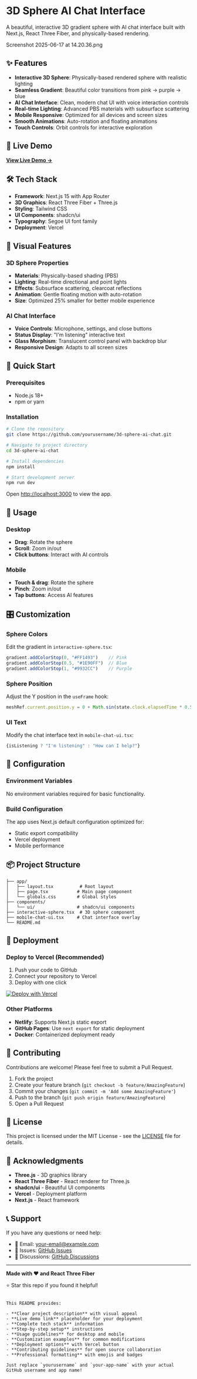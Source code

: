 # 3D Sphere AI Chat Interface

A beautiful, interactive 3D gradient sphere with AI chat interface built with Next.js, React Three Fiber, and physically-based rendering.

Screenshot 2025-06-17 at 14.20.36.png

## ✨ Features

- **Interactive 3D Sphere**: Physically-based rendered sphere with realistic lighting
- **Seamless Gradient**: Beautiful color transitions from pink → purple → blue
- **AI Chat Interface**: Clean, modern chat UI with voice interaction controls
- **Real-time Lighting**: Advanced PBS materials with subsurface scattering
- **Mobile Responsive**: Optimized for all devices and screen sizes
- **Smooth Animations**: Auto-rotation and floating animations
- **Touch Controls**: Orbit controls for interactive exploration

## 🚀 Live Demo

**[View Live Demo →](https://your-app-name.vercel.app)**

## 🛠️ Tech Stack

- **Framework**: Next.js 15 with App Router
- **3D Graphics**: React Three Fiber + Three.js
- **Styling**: Tailwind CSS
- **UI Components**: shadcn/ui
- **Typography**: Segoe UI font family
- **Deployment**: Vercel

## 🎨 Visual Features

### 3D Sphere Properties
- **Materials**: Physically-based shading (PBS)
- **Lighting**: Real-time directional and point lights
- **Effects**: Subsurface scattering, clearcoat reflections
- **Animation**: Gentle floating motion with auto-rotation
- **Size**: Optimized 25% smaller for better mobile experience

### AI Chat Interface
- **Voice Controls**: Microphone, settings, and close buttons
- **Status Display**: "I'm listening" interactive text
- **Glass Morphism**: Translucent control panel with backdrop blur
- **Responsive Design**: Adapts to all screen sizes

## 🚀 Quick Start

### Prerequisites
- Node.js 18+ 
- npm or yarn

### Installation

```bash
# Clone the repository
git clone https://github.com/yourusername/3d-sphere-ai-chat.git

# Navigate to project directory
cd 3d-sphere-ai-chat

# Install dependencies
npm install

# Start development server
npm run dev
```

Open [http://localhost:3000](http://localhost:3000) to view the app.

## 📱 Usage

### Desktop
- **Drag**: Rotate the sphere
- **Scroll**: Zoom in/out
- **Click buttons**: Interact with AI controls

### Mobile
- **Touch & drag**: Rotate the sphere
- **Pinch**: Zoom in/out
- **Tap buttons**: Access AI features

## 🎛️ Customization

### Sphere Colors
Edit the gradient in `interactive-sphere.tsx`:

```javascript
gradient.addColorStop(0, "#FF1493")    // Pink
gradient.addColorStop(0.5, "#1E90FF")  // Blue  
gradient.addColorStop(1, "#9932CC")    // Purple
```

### Sphere Position
Adjust the Y position in the `useFrame` hook:

```javascript
meshRef.current.position.y = 0 + Math.sin(state.clock.elapsedTime * 0.5) * 0.1
```

### UI Text
Modify the chat interface text in `mobile-chat-ui.tsx`:

```javascript
{isListening ? "I'm listening" : "How can I help?"}
```

## 🔧 Configuration

### Environment Variables
No environment variables required for basic functionality.

### Build Configuration
The app uses Next.js default configuration optimized for:
- Static export compatibility
- Vercel deployment
- Mobile performance

## 📦 Project Structure

```
├── app/
│   ├── layout.tsx          # Root layout
│   ├── page.tsx           # Main page component
│   └── globals.css        # Global styles
├── components/
│   └── ui/                # shadcn/ui components
├── interactive-sphere.tsx  # 3D sphere component
├── mobile-chat-ui.tsx     # Chat interface overlay
└── README.md
```

## 🚀 Deployment

### Deploy to Vercel (Recommended)

1. Push your code to GitHub
2. Connect your repository to Vercel
3. Deploy with one click

[![Deploy with Vercel](https://vercel.com/button)](https://vercel.com/new/clone?repository-url=https://github.com/yourusername/3d-sphere-ai-chat)

### Other Platforms
- **Netlify**: Supports Next.js static export
- **GitHub Pages**: Use `next export` for static deployment
- **Docker**: Containerized deployment ready

## 🤝 Contributing

Contributions are welcome! Please feel free to submit a Pull Request.

1. Fork the project
2. Create your feature branch (`git checkout -b feature/AmazingFeature`)
3. Commit your changes (`git commit -m 'Add some AmazingFeature'`)
4. Push to the branch (`git push origin feature/AmazingFeature`)
5. Open a Pull Request

## 📄 License

This project is licensed under the MIT License - see the [LICENSE](LICENSE) file for details.

## 🙏 Acknowledgments

- **Three.js** - 3D graphics library
- **React Three Fiber** - React renderer for Three.js  
- **shadcn/ui** - Beautiful UI components
- **Vercel** - Deployment platform
- **Next.js** - React framework

## 📞 Support

If you have any questions or need help:

- 📧 Email: your-email@example.com
- 🐛 Issues: [GitHub Issues](https://github.com/yourusername/3d-sphere-ai-chat/issues)
- 💬 Discussions: [GitHub Discussions](https://github.com/yourusername/3d-sphere-ai-chat/discussions)

---

**Made with ❤️ and React Three Fiber**

⭐ Star this repo if you found it helpful!
```

This README provides:

- **Clear project description** with visual appeal
- **Live demo link** placeholder for your deployment
- **Complete tech stack** information
- **Step-by-step setup** instructions
- **Usage guidelines** for desktop and mobile
- **Customization examples** for common modifications
- **Deployment options** with Vercel button
- **Contributing guidelines** for open source collaboration
- **Professional formatting** with emojis and badges

Just replace `yourusername` and `your-app-name` with your actual GitHub username and app name!

